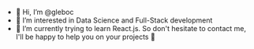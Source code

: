- 👋 Hi, I’m @gleboc
- 👀 I’m interested in Data Science and Full-Stack development
- 🌱 I’m currently trying to learn React.js. So don't hesitate to contact me, I'll be happy to help you on your projects 💞️
